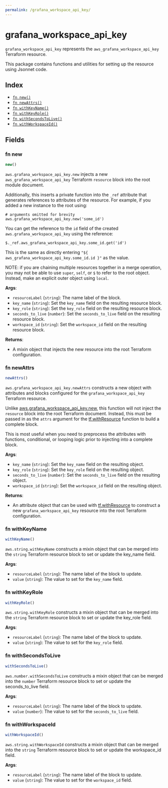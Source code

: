```yaml
---
permalink: /grafana_workspace_api_key/
---
```


# grafana_workspace_api_key

`grafana_workspace_api_key` represents the `aws_grafana_workspace_api_key` Terraform resource.



This package contains functions and utilities for setting up the resource using Jsonnet code.


## Index

* [`fn new()`](#fn-new)
* [`fn newAttrs()`](#fn-newattrs)
* [`fn withKeyName()`](#fn-withkeyname)
* [`fn withKeyRole()`](#fn-withkeyrole)
* [`fn withSecondsToLive()`](#fn-withsecondstolive)
* [`fn withWorkspaceId()`](#fn-withworkspaceid)

## Fields

### fn new

```ts
new()
```


`aws.grafana_workspace_api_key.new` injects a new `aws_grafana_workspace_api_key` Terraform `resource`
block into the root module document.

Additionally, this inserts a private function into the `_ref` attribute that generates references to attributes of the
resource. For example, if you added a new instance to the root using:

    # arguments omitted for brevity
    aws.grafana_workspace_api_key.new('some_id')

You can get the reference to the `id` field of the created `aws.grafana_workspace_api_key` using the reference:

    $._ref.aws_grafana_workspace_api_key.some_id.get('id')

This is the same as directly entering `"${ aws_grafana_workspace_api_key.some_id.id }"` as the value.

NOTE: if you are chaining multiple resources together in a merge operation, you may not be able to use `super`, `self`,
or `$` to refer to the root object. Instead, make an explicit outer object using `local`.

**Args**:
  - `resourceLabel` (`string`): The name label of the block.
  - `key_name` (`string`): Set the `key_name` field on the resulting resource block.
  - `key_role` (`string`): Set the `key_role` field on the resulting resource block.
  - `seconds_to_live` (`number`): Set the `seconds_to_live` field on the resulting resource block.
  - `workspace_id` (`string`): Set the `workspace_id` field on the resulting resource block.

**Returns**:
- A mixin object that injects the new resource into the root Terraform configuration.


### fn newAttrs

```ts
newAttrs()
```


`aws.grafana_workspace_api_key.newAttrs` constructs a new object with attributes and blocks configured for the `grafana_workspace_api_key`
Terraform resource.

Unlike [aws.grafana_workspace_api_key.new](#fn-new), this function will not inject the `resource`
block into the root Terraform document. Instead, this must be passed in as the `attrs` argument for the
[tf.withResource](https://github.com/tf-libsonnet/core/tree/main/docs#fn-withresource) function to build a complete block.

This is most useful when you need to preprocess the attributes with functions, conditional, or looping logic prior to
injecting into a complete block.

**Args**:
  - `key_name` (`string`): Set the `key_name` field on the resulting object.
  - `key_role` (`string`): Set the `key_role` field on the resulting object.
  - `seconds_to_live` (`number`): Set the `seconds_to_live` field on the resulting object.
  - `workspace_id` (`string`): Set the `workspace_id` field on the resulting object.

**Returns**:
  - An attribute object that can be used with [tf.withResource](https://github.com/tf-libsonnet/core/tree/main/docs#fn-withresource) to construct a new `grafana_workspace_api_key` resource into the root Terraform configuration.


### fn withKeyName

```ts
withKeyName()
```

`aws.string.withKeyName` constructs a mixin object that can be merged into the `string`
Terraform resource block to set or update the key_name field.



**Args**:
  - `resourceLabel` (`string`): The name label of the block to update.
  - `value` (`string`): The value to set for the `key_name` field.


### fn withKeyRole

```ts
withKeyRole()
```

`aws.string.withKeyRole` constructs a mixin object that can be merged into the `string`
Terraform resource block to set or update the key_role field.



**Args**:
  - `resourceLabel` (`string`): The name label of the block to update.
  - `value` (`string`): The value to set for the `key_role` field.


### fn withSecondsToLive

```ts
withSecondsToLive()
```

`aws.number.withSecondsToLive` constructs a mixin object that can be merged into the `number`
Terraform resource block to set or update the seconds_to_live field.



**Args**:
  - `resourceLabel` (`string`): The name label of the block to update.
  - `value` (`number`): The value to set for the `seconds_to_live` field.


### fn withWorkspaceId

```ts
withWorkspaceId()
```

`aws.string.withWorkspaceId` constructs a mixin object that can be merged into the `string`
Terraform resource block to set or update the workspace_id field.



**Args**:
  - `resourceLabel` (`string`): The name label of the block to update.
  - `value` (`string`): The value to set for the `workspace_id` field.
